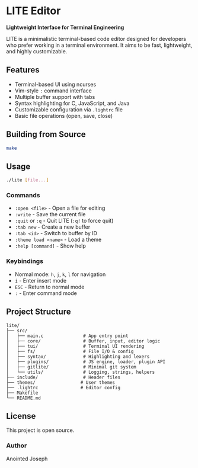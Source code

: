 # LITE Editor

**Lightweight Interface for Terminal Engineering**

LITE is a minimalistic terminal-based code editor designed for developers who prefer working in a terminal environment. It aims to be fast, lightweight, and highly customizable.

## Features

- Terminal-based UI using ncurses
- Vim-style `:` command interface
- Multiple buffer support with tabs
- Syntax highlighting for C, JavaScript, and Java
- Customizable configuration via `.lightrc` file
- Basic file operations (open, save, close)

## Building from Source

```bash
make
```

## Usage

```bash
./lite [file...]
```

### Commands

- `:open <file>` - Open a file for editing
- `:write` - Save the current file
- `:quit` or `:q` - Quit LITE (`:q!` to force quit)
- `:tab new` - Create a new buffer
- `:tab <id>` - Switch to buffer by ID
- `:theme load <name>` - Load a theme
- `:help [command]` - Show help

### Keybindings

- Normal mode: `h`, `j`, `k`, `l` for navigation
- `i` - Enter insert mode
- `ESC` - Return to normal mode
- `:` - Enter command mode

## Project Structure

```
lite/
├── src/
│   ├── main.c               # App entry point
│   ├── core/                # Buffer, input, editor logic
│   ├── tui/                 # Terminal UI rendering
│   ├── fs/                  # File I/O & config
│   ├── syntax/              # Highlighting and lexers
│   ├── plugins/             # JS engine, loader, plugin API
│   ├── gitlite/             # Minimal git system
│   └── utils/               # Logging, strings, helpers
├── include/                 # Header files
├── themes/                 # User themes
├── .lightrc                # Editor config
├── Makefile
└── README.md
```

## License

This project is open source.

### Author
Anointed Joseph